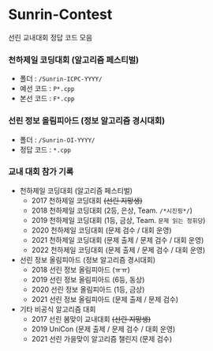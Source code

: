 # Sunrin-Contest
선린 교내대회 정답 코드 모음

### 천하제일 코딩대회 (알고리즘 페스티벌)
* 폴더 : `/Sunrin-ICPC-YYYY/`
* 예선 코드 : `P*.cpp`
* 본선 코드 : `F*.cpp`

### 선린 정보 올림피아드 (정보 알고리즘 경시대회)
* 폴더 : `/Sunrin-OI-YYYY/`
* 정답 코드 : `*.cpp`

### 교내 대회 참가 기록
* 천하제일 코딩대회 (알고리즘 페스티벌)
  * 2017 천하제일 코딩대회 <s>(선린 지망생)</s>
  * 2018 천하제일 코딩대회 (2등, 은상, Team. `/*시진핑*/`)
  * 2019 천하제일 코딩대회 (1등, 금상, Team. `문제 읽는 정휘당`)
  * 2020 천하제일 코딩대회 (문제 검수 / 대회 운영)
  * 2021 천하제일 코딩대회 (문제 출제 / 문제 검수 / 대회 운영)
  * 2022 천하제일 코딩대회 (문제 출제 / 문제 검수 / 대회 운영)
* 선린 정보 올림피아드 (정보 알고리즘 경시대회)
  * 2018 선린 정보 올림피아드 (ㅠㅠ)
  * 2019 선린 정보 올림피아드 (6등, 동상)
  * 2020 선린 정보 올림피아드 (1등, 금상)
  * 2021 선린 정보 올림피아드 (문제 출제 / 문제 검수)
* 기타 비공식 알고리즘 대회
  * 2017 선린 봄맞이 교내대회 <s>(선린 지망생)</s>
  * 2019 UniCon (문제 출제 / 문제 검수 / 대회 운영)
  * 2021 선린 가을맞이 알고리즘 챌린지 (문제 검수)
